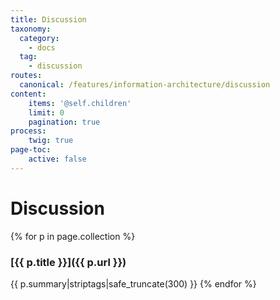 ```yaml
---
title: Discussion
taxonomy:
  category: 
    - docs
  tag:
    - discussion
routes:
  canonical: /features/information-architecture/discussion
content:
    items: '@self.children'
    limit: 0
    pagination: true
process:
    twig: true
page-toc:
    active: false
---
```

# Discussion

{% for p in page.collection %}
### [{{ p.title }}]({{ p.url }})
{{ p.summary|striptags|safe_truncate(300) }}
{% endfor %}

